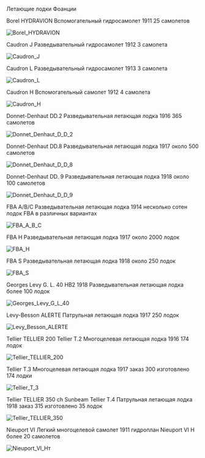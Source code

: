 Летающие лодки  Фоанции

Borel HYDRAVION Вспомогательный гидросамолет  1911  25 самолетов

![Borel_HYDRAVION](Borel_HYDRAVION.jpg "Borel HYDRAVION")

Caudron J Разведывательный гидросамолет  1912     3  самолета 
 
![Caudron_J](Caudron_J.jpg "Caudron J")

Caudron L Разведывательный гидросамолет  1913      3  самолета

![Caudron_L](Caudron_L.jpg "Caudron L")

Caudron H Вспомогательный самолет  1912   4 самолета 

![Caudron_H](Caudron_H.jpg "Caudron H")

Donnet-Denhaut DD.2 Разведывательная летающая лодка  1916  365 самолетов

![Donnet_Denhaut_D_D_2](Donnet_Denhaut_D_D_2.jpg "Donnet Denhaut DD 2")

Donnet-Denhaut DD.8 Разведывательная летающая лодка    1917   около 500 самолетов

![Donnet_Denhaut_D_D_8](Donnet_Denhaut_D_D_8.jpg "Donnet Denhaut DD 8")

Donnet-Denhaut DD. 9  Разведывательная летающая лодка  1918  около 100 самолетов
 
![Donnet_Denhaut_D_D_9](Donnet_Denhaut_D_D_9.jpg "Donnet Denhaut DD 9")

FBA A/B/C Разведывательная летающая лодка    1914   несколько сотен лодок FBA в различных вариантах

![FBA_A_B_С](FBA_A_B_С.jpg "FBA A\B\С")

FBA H Разведывательная летающая лодка  1917   около 2000 лодок

![FBA_H](FBA_H.jpg "FBA H")

FBA S Разведывательная летающая лодка  1918  около 250 лодок

![FBA_S](FBA_S.jpg "FBA S")

Georges Levy G. L. 40 HB2  1918 Разведывательная летающая лодка   более 100 лодок 

![Georges_Levy_G_L_40](Georges_Levy_G_L_40.jpg "Georges Levy GL 40")

Levy-Besson ALERTE Патрульная летающая лодка   1917    250 лодок
 
![Levy_Besson_ALERTE](Levy_Besson_ALERTE.jpg "Levy Besson ALERTE")

Tellier TELLIER 200 Tellier T.2 Многоцелевая летающая лодка   1916  174 лодок

![Tellier_TELLIER_200](Tellier_TELLIER_200.jpg "Tellier TELLIER 200")

Tellier T.3 Многоцелевая летающая лодка  1917  заказ 300 изготовлено    174 лодки     

![Tellier_T_3](Tellier_T_3.jpg "Tellier T 3")

Tellier TELLIER 350 ch Sunbeam Tellier T.4 Патрульная летающая лодка  1918  заказ 315 изготовлено   35 лодок

![Tellier_TELLIER_350](Tellier_TELLIER_350.jpg "Tellier TELLIER 350")

Nieuport VI Легкий многоцелевой самолет  1911    гидроплан Nieuport VI H более 20 самолетов

![Nieuport_VI_Н](Nieuport_VI_Н.jpg "Nieuport VI Н")т